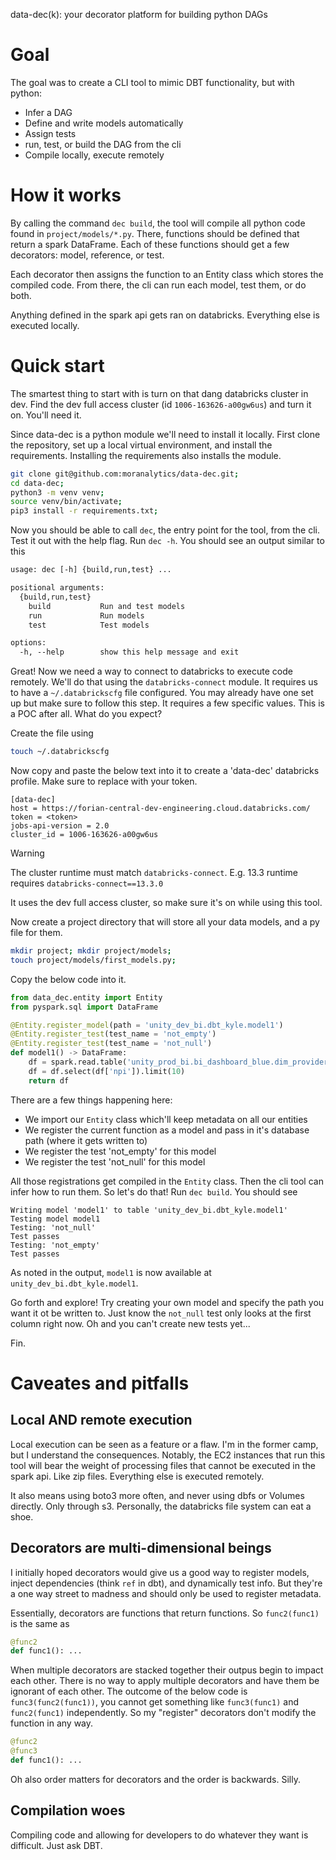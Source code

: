 data-dec(k): your decorator platform for building python DAGs

# Goal

The goal was to create a CLI tool to mimic DBT functionality, but with python:
- Infer a DAG
- Define and write models automatically
- Assign tests
- run, test, or build the DAG from the cli
- Compile locally, execute remotely

# How it works

By calling the command `dec build`, the tool will compile all python code found in `project/models/*.py`. There,
functions should be defined that return a spark DataFrame. Each of these functions should get a few decorators:
model, reference, or test.

Each decorator then assigns the function to an Entity class which stores the compiled code. From there, 
the cli can run each model, test them, or do both.

Anything defined in the spark api gets ran on databricks. Everything else is executed locally.

# Quick start

The smartest thing to start with is turn on that dang databricks cluster in dev. Find 
the dev full access cluster (id `1006-163626-a00gw6us`) and turn it on. You'll need it.

Since data-dec is a python module we'll need to install it locally. First clone the repository, set up
a local virtual environment, and install the requirements. Installing the requirements also
installs the module.

```sh
git clone git@github.com:moranalytics/data-dec.git;
cd data-dec;
python3 -m venv venv;
source venv/bin/activate;
pip3 install -r requirements.txt;
```

Now you should be able to call `dec`, the entry point for the tool, from the cli. Test it out
with the help flag. Run `dec -h`. You should see an output similar to this

```txt
usage: dec [-h] {build,run,test} ...

positional arguments:
  {build,run,test}
    build           Run and test models
    run             Run models
    test            Test models

options:
  -h, --help        show this help message and exit

```

Great! Now we need a way to connect to databricks to execute code remotely. We'll do that using the
`databricks-connect` module. It requires us to have a `~/.databrickscfg` file configured. You may already
have one set up but make sure to follow this step. It requires a few specific values. This is a POC after all.
What do you expect?

Create the file using
```sh
touch ~/.databrickscfg
```

Now copy and paste the below text into it to create a 'data-dec' databricks profile. 
Make sure to replace <token> with your token.

```
[data-dec]
host = https://forian-central-dev-engineering.cloud.databricks.com/
token = <token>
jobs-api-version = 2.0
cluster_id = 1006-163626-a00gw6us
```
> [!WARNING] 
> The cluster runtime must match `databricks-connect`. E.g. 13.3 runtime requires `databricks-connect==13.3.0`

It uses the dev full access cluster, so make sure it's on while using this tool.

Now create a project directory that will store all your data models, and a py file for
them.

```sh
mkdir project; mkdir project/models;
touch project/models/first_models.py;
```

Copy the below code into it.

```py
from data_dec.entity import Entity
from pyspark.sql import DataFrame

@Entity.register_model(path = 'unity_dev_bi.dbt_kyle.model1')
@Entity.register_test(test_name = 'not_empty')
@Entity.register_test(test_name = 'not_null')
def model1() -> DataFrame:
    df = spark.read.table('unity_prod_bi.bi_dashboard_blue.dim_providers')
    df = df.select(df['npi']).limit(10)
    return df
```

There are a few things happening here:
- We import our `Entity` class which'll keep metadata on all our entities
- We register the current function as a model and pass in it's database path (where it gets written to)
- We register the test 'not_empty' for this model
- We register the test 'not_null' for this model

All those registrations get compiled in the `Entity` class. Then the cli tool can infer how to run them. So
let's do that! Run `dec build`. You should see

```
Writing model 'model1' to table 'unity_dev_bi.dbt_kyle.model1'
Testing model model1
Testing: 'not_null'
Test passes
Testing: 'not_empty'
Test passes
```

As noted in the output, `model1` is now available at `unity_dev_bi.dbt_kyle.model1`.

Go forth and explore! Try creating your own model and specify the path you want it ot be written to.
Just know the `not_null` test only looks at the first column right now. Oh and you can't create
new tests yet...

Fin.

# Caveates and pitfalls

## Local AND remote execution

Local execution can be seen as a feature or a flaw. I'm in the former camp, but I understand the consequences.
Notably, the EC2 instances that run this tool will bear the weight of processing files that cannot be
executed in the spark api. Like zip files. Everything else is executed remotely.

It also means using boto3 more often, and never using dbfs or Volumes directly. Only through s3. Personally,
the databricks file system can eat a shoe. 

## Decorators are multi-dimensional beings

I initially hoped decorators would give us a good way to register models, inject dependencies (think `ref` in dbt),
and dynamically test info. But they're a one way street to madness and should only be used to register metadata.

Essentially, decorators are functions that return functions. So `func2(func1)` is the same as

```py
@func2
def func1(): ...
```

When multiple decorators are stacked together their outpus begin to impact each other. There is no way to apply
multiple decorators and have them be ignorant of each other. The outcome of the below code is 
`func3(func2(func1))`, you cannot get something like `func3(func1)` and `func2(func1)` independently. So my "register" 
decorators don't modify the function in any way.

```py
@func2
@func3
def func1(): ...
```

Oh also order matters for decorators and the order is backwards. Silly.

## Compilation woes

Compiling code and allowing for developers to do whatever they want is difficult. Just ask DBT. 
